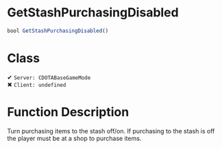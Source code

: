 # GetStashPurchasingDisabled
```js
bool GetStashPurchasingDisabled()
```
# Class
✔ `Server: CDOTABaseGameMode`  
✖ `Client: undefined`  

# Function Description
Turn purchasing items to the stash off/on. If purchasing to the stash is off the player must be at a shop to purchase items.

